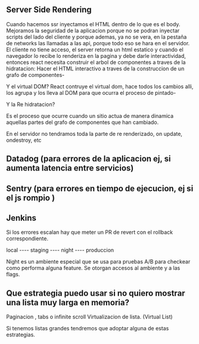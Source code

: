 ## Server Side Rendering

Cuando hacemos ssr inyectamos el HTML dentro de lo que es el body. Mejoramos la seguridad de la aplicacion porque no se podran inyectar scripts del lado del cliente
y porque ademas, ya no se vera, en la pestaña de networks las llamadas a las api, porque todo eso se hara en el servidor.
El cliente no tiene acceso, el server retorna un html estatico y cuando el navegador lo recibe lo renderiza en la pagina y debe darle interactividad,
entonces react necesita construir el arbol de componentes a traves de la hidratacion: Hacer el HTML interactivo a traves de la construccion de un grafo de componentes-

Y el virtual DOM?
React contruye el virtual dom, hace todos los cambios alli, los agrupa y los lleva al DOM para que ocurra el proceso de pintado-

Y la Re hidratacion?

Es el proceso que ocurre cuando un sitio actua de manera dinamica aquellas partes del grafo de componentes que han cambiado.

En el servidor no tendramos toda la parte de re renderizado, on update, ondestroy, etc

## Datadog (para errores de la aplicacion ej, si aumenta latencia entre servicios)

## Sentry (para errores en tiempo de ejecucion, ej si el js rompio )

## Jenkins

Si los errores escalan hay que meter un PR de revert con el rollback correspondiente.

local ---- staging ---- night ---- produccion

Night es un ambiente especial que se usa para pruebas A/B para checkear como performa alguna feature. Se otorgan accesos al ambiente y a las flags.

## Que estrategia puedo usar si no quiero mostrar una lista muy larga en memoria?

Paginacion , tabs o infinite scroll
Virtualizacion de lista. (Virtual List)

Si tenemos listas grandes tendremos que adoptar alguna de estas estrategias.
